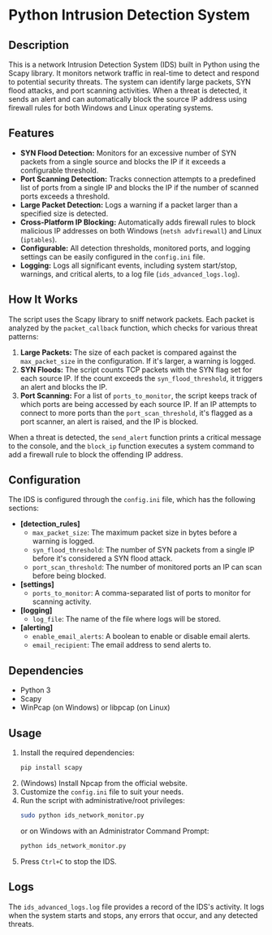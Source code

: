 # Python Intrusion Detection System

## Description

This is a network Intrusion Detection System (IDS) built in Python using the Scapy library. It monitors network traffic in real-time to detect and respond to potential security threats. The system can identify large packets, SYN flood attacks, and port scanning activities. When a threat is detected, it sends an alert and can automatically block the source IP address using firewall rules for both Windows and Linux operating systems.

## Features

* **SYN Flood Detection:** Monitors for an excessive number of SYN packets from a single source and blocks the IP if it exceeds a configurable threshold.
* **Port Scanning Detection:** Tracks connection attempts to a predefined list of ports from a single IP and blocks the IP if the number of scanned ports exceeds a threshold.
* **Large Packet Detection:** Logs a warning if a packet larger than a specified size is detected.
* **Cross-Platform IP Blocking:** Automatically adds firewall rules to block malicious IP addresses on both Windows (`netsh advfirewall`) and Linux (`iptables`).
* **Configurable:** All detection thresholds, monitored ports, and logging settings can be easily configured in the `config.ini` file.
* **Logging:** Logs all significant events, including system start/stop, warnings, and critical alerts, to a log file (`ids_advanced_logs.log`).

## How It Works

The script uses the Scapy library to sniff network packets. Each packet is analyzed by the `packet_callback` function, which checks for various threat patterns:

1.  **Large Packets:** The size of each packet is compared against the `max_packet_size` in the configuration. If it's larger, a warning is logged.
2.  **SYN Floods:** The script counts TCP packets with the SYN flag set for each source IP. If the count exceeds the `syn_flood_threshold`, it triggers an alert and blocks the IP.
3.  **Port Scanning:** For a list of `ports_to_monitor`, the script keeps track of which ports are being accessed by each source IP. If an IP attempts to connect to more ports than the `port_scan_threshold`, it's flagged as a port scanner, an alert is raised, and the IP is blocked.

When a threat is detected, the `send_alert` function prints a critical message to the console, and the `block_ip` function executes a system command to add a firewall rule to block the offending IP address.

## Configuration

The IDS is configured through the `config.ini` file, which has the following sections:

* **[detection\_rules]**
    * `max_packet_size`: The maximum packet size in bytes before a warning is logged.
    * `syn_flood_threshold`: The number of SYN packets from a single IP before it's considered a SYN flood attack.
    * `port_scan_threshold`: The number of monitored ports an IP can scan before being blocked.
* **[settings]**
    * `ports_to_monitor`: A comma-separated list of ports to monitor for scanning activity.
* **[logging]**
    * `log_file`: The name of the file where logs will be stored.
* **[alerting]**
    * `enable_email_alerts`: A boolean to enable or disable email alerts.
    * `email_recipient`: The email address to send alerts to.

## Dependencies

* Python 3
* Scapy
* WinPcap (on Windows) or libpcap (on Linux)

## Usage

1.  Install the required dependencies:
    ```bash
    pip install scapy
    ```
2.  (Windows) Install Npcap from the official website.
3.  Customize the `config.ini` file to suit your needs.
4.  Run the script with administrative/root privileges:
    ```bash
    sudo python ids_network_monitor.py
    ```
    or on Windows with an Administrator Command Prompt:
    ```bash
    python ids_network_monitor.py
    ```
5.  Press `Ctrl+C` to stop the IDS.

## Logs

The `ids_advanced_logs.log` file provides a record of the IDS's activity. It logs when the system starts and stops, any errors that occur, and any detected threats.
